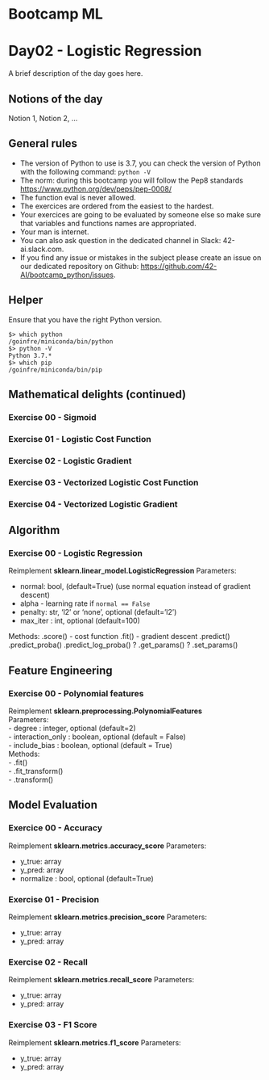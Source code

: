
# Bootcamp ML

# Day02 - Logistic Regression

A brief description of the day goes here.

## Notions of the day

Notion 1, Notion 2, ...

## General rules

* The version of Python to use is 3.7, you can check the version of Python with the following command: `python -V`
* The norm: during this bootcamp you will follow the Pep8 standards https://www.python.org/dev/peps/pep-0008/
* The function eval is never allowed.
* The exercices are ordered from the easiest to the hardest.
* Your exercices are going to be evaluated by someone else so make sure that variables and functions names are appropriated. 
* Your man is internet.
* You can also ask question in the dedicated channel in Slack: 42-ai.slack.com.
* If you find any issue or mistakes in the subject please create an issue on our dedicated repository on Github: https://github.com/42-AI/bootcamp_python/issues.

## Helper 

Ensure that you have the right Python version.

```
$> which python
/goinfre/miniconda/bin/python
$> python -V
Python 3.7.*
$> which pip
/goinfre/miniconda/bin/pip
```

## Mathematical delights (continued)

### Exercise 00 - Sigmoid

### Exercise 01 - Logistic Cost Function

### Exercise 02 - Logistic Gradient

### Exercise 03 - Vectorized Logistic Cost Function

### Exercise 04 - Vectorized Logistic Gradient


## Algorithm

### Exercise 00 - Logistic Regression

Reimplement **sklearn.linear_model.LogisticRegression**
Parameters:
  - normal: bool, (default=True) (use normal equation instead of gradient descent)
  - alpha - learning rate if `normal == False`
  - penalty: str, ‘l2’ or ‘none’, optional (default=’l2’)
  - max_iter : int, optional (default=100)

Methods:
    .score() - cost function
    .fit() - gradient descent
    .predict()
    .predict_proba()
    .predict_log_proba()
    ? .get_params()
    ? .set_params()


## Feature Engineering

### Exercise 00 - Polynomial features

Reimplement **sklearn.preprocessing.PolynomialFeatures**  
Parameters:  
    - degree : integer, optional (default=2)  
    - interaction_only : boolean, optional (default = False)  
    - include_bias : boolean, optional (default = True)  
Methods:  
    - .fit()  
    - .fit_transform()  
    - .transform()  


## Model Evaluation

### Exercice 00 - Accuracy
Reimplement  **sklearn.metrics.accuracy_score**
Parameters:  
  - y_true: array
  - y_pred: array
  - normalize : bool, optional (default=True)

### Exercise 01 - Precision
Reimplement  **sklearn.metrics.precision_score**
Parameters:  
  - y_true: array
  - y_pred: array

### Exercise 02 - Recall
Reimplement  **sklearn.metrics.recall_score**
Parameters:  
  - y_true: array
  - y_pred: array
  
### Exercise 03 - F1 Score
Reimplement  **sklearn.metrics.f1_score**
Parameters:  
  - y_true: array
  - y_pred: array
